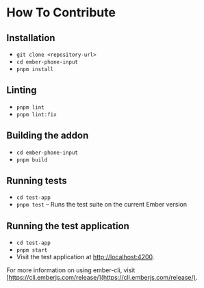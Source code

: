# How To Contribute

## Installation

- `git clone <repository-url>`
- `cd ember-phone-input`
- `pnpm install`

## Linting

- `pnpm lint`
- `pnpm lint:fix`

## Building the addon

- `cd ember-phone-input`
- `pnpm build`

## Running tests

- `cd test-app`
- `pnpm test` – Runs the test suite on the current Ember version

## Running the test application

- `cd test-app`
- `pnpm start`
- Visit the test application at [http://localhost:4200](http://localhost:4200).

For more information on using ember-cli, visit [https://cli.emberjs.com/release/](https://cli.emberjs.com/release/).
